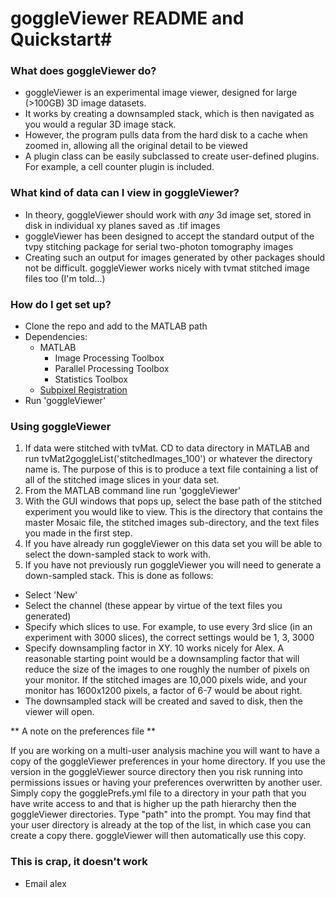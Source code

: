 # goggleViewer README and Quickstart#


### What does goggleViewer do? ###

* goggleViewer is an experimental image viewer, designed for large (>100GB) 3D image datasets.
* It works by creating a downsampled stack, which is then navigated as you would a regular 3D image stack. 
* However, the program pulls data from the hard disk to a cache when zoomed in, allowing all the original detail to be viewed
* A plugin class can be easily subclassed to create user-defined plugins. For example, a cell counter plugin is included.

### What kind of data can I view in goggleViewer? ###

* In theory, goggleViewer should work with *any* 3d image set, stored in disk in individual xy planes saved as .tif images
* goggleViewer has been designed to accept the standard output of the tvpy stitching package for serial two-photon tomography images
* Creating such an output for images generated by other packages should not be difficult. goggleViewer works nicely with tvmat stitched image files too (I'm told...)

### How do I get set up? ###

* Clone the repo and add to the MATLAB path
* Dependencies:
    * MATLAB
        * Image Processing Toolbox
        * Parallel Processing Toolbox
        * Statistics Toolbox
    * [Subpixel Registration](http://www.mathworks.com/matlabcentral/fileexchange/18401-efficient-subpixel-image-registration-by-cross-correlation)
* Run 'goggleViewer'

### Using goggleViewer ###
1. If data were stitched with tvMat. CD to data directory in MATLAB and run tvMat2goggleList('stitchedImages_100') or whatever the directory name is.
The purpose of this is to produce a text file containing a list of all of the stitched image slices in your data set. 
2. From the MATLAB command line run 'goggleViewer'
3. With the GUI windows that pops up, select the base path of the stitched experiment you would like to view. This is the directory that contains the master Mosaic file, the stitched images sub-directory, and the text files you made in the first step. 
4. If you have already run goggleViewer on this data set you will be able to select the down-sampled stack to work with. 
5. If you have not previously run goggleViewer you will need to generate a down-sampled stack. This is done as follows:

 - Select 'New'
 - Select the channel (these appear by virtue of the text files you generated)
 - Specify which slices to use. For example, to use every 3rd slice (in an experiment with 3000 slices), the correct settings would be 1, 3, 3000
 - Specify downsampling factor in XY. 10 works nicely for Alex. A reasonable starting point would be a downsampling factor that will reduce the size of the images to one roughly the number of pixels on your monitor. If the stitched images are 10,000 pixels wide, and your monitor has 1600x1200 pixels, a factor of 6-7 would be about right.
  - The downsampled stack will be created and saved to disk, then the viewer will open.

** A note on the preferences file **

If you are working on a multi-user analysis machine you will want to have a copy of the goggleViewer preferences in your home directory. If you use the version in the goggleViewer source directory then you risk running into permissions issues or having your preferences overwritten by another user. Simply copy the gogglePrefs.yml file to a directory in your path that you have write access to and that is higher up the path hierarchy then the goggleViewer  directories. Type "path" into the prompt. You may find that your user directory is already at the top of the list, in which case you can create a copy there. goggleViewer will then automatically use this copy. 


### This is crap, it doesn't work ###

* Email alex